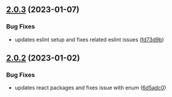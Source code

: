 ## [2.0.3](https://github.com/chazmcgrill/cell-automaton/compare/v2.0.2...v2.0.3) (2023-01-07)


### Bug Fixes

* updates eslint setup and fixes related eslint issues ([fd73d9b](https://github.com/chazmcgrill/cell-automaton/commit/fd73d9b0c83e98829b473f30c13cd051f8dec696))

## [2.0.2](https://github.com/chazmcgrill/cell-automaton/compare/v2.0.1...v2.0.2) (2023-01-02)


### Bug Fixes

* updates react packages and fixes issue with enum ([6d5adc0](https://github.com/chazmcgrill/cell-automaton/commit/6d5adc0c24488b213bcda1a974f2e144f3cec997))
